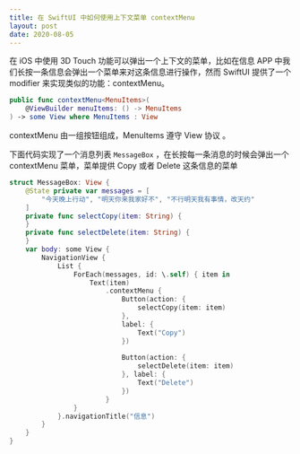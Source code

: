 ```yaml
---
title: 在 SwiftUI 中如何使用上下文菜单 contextMenu
layout: post
date: 2020-08-05
---
```


在 iOS 中使用 3D Touch 功能可以弹出一个上下文的菜单，比如在信息 APP 中我们长按一条信息会弹出一个菜单来对这条信息进行操作，然而 SwiftUI 提供了一个 modifier 来实现类似的功能：contextMenu。

```swift
public func contextMenu<MenuItems>(
    @ViewBuilder menuItems: () -> MenuItems
) -> some View where MenuItems : View
```
contextMenu 由一组按钮组成，MenuItems 遵守 View 协议 。

下面代码实现了一个消息列表 `MessageBox` ，在长按每一条消息的时候会弹出一个 contextMenu 菜单，菜单提供 Copy 或者 Delete 这条信息的菜单

```swift
struct MessageBox: View {
    @State private var messages = [
        "今天晚上行动", "明天你来我家好不", "不行明天我有事情，改天约"
    ]
    private func selectCopy(item: String) { 
    }
    private func selectDelete(item: String) { 
    }
    var body: some View {
        NavigationView {
            List {
                ForEach(messages, id: \.self) { item in
                    Text(item)
                        .contextMenu {
                            Button(action: {
                                selectCopy(item: item)
                            },
                            label: {
                                Text("Copy")
                            })
                            
                            Button(action: {
                                selectDelete(item: item)
                            }, label: {
                                Text("Delete")
                            })
                        }
                }
            }.navigationTitle("信息")
        }
    }
}
```

